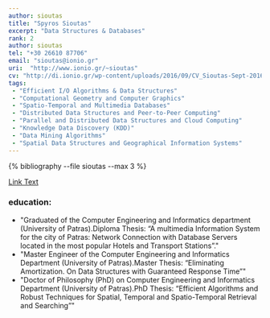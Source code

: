 ```yaml
---
author: sioutas
title: "Spyros Sioutas"
excerpt: "Data Structures & Databases"
rank: 2
author: sioutas
tel: "+30 26610 87706"
email: "sioutas@ionio.gr"
uri:  "http://www.ionio.gr/~sioutas"
cv: "http://di.ionio.gr/wp-content/uploads/2016/09/CV_Sioutas-Sept-2016-GR.pdf"
tags:
 - "Efficient I/O Algorithms & Data Structures"
 - "Computational Geometry and Computer Graphics"
 - "Spatio-Temporal and Multimedia Databases"
 - "Distributed Data Structures and Peer-to-Peer Computing"
 - "Parallel and Distributed Data Structures and Cloud Computing"
 - "Knowledge Data Discovery (KDD)"
 - "Data Mining Algorithms"
 - "Spatial Data Structures and Geographical Information Systems"
---
```


{% bibliography --file sioutas --max 3 %}

<a href="{{ site.url }}{{ site.baseurl }}/scholars0/{{ page.author }}/" class="btn btn--primary">Link Text</a>


### education:
  - "Graduated of the Computer Engineering and Informatics department (University of Patras).Diploma Thesis: “A multimedia Information System for the city of Patras: Network Connection with Database Servers located in the most popular Hotels and Transport Stations”."
  - "Master Engineer of the Computer Engineering and Informatics Department (University of Patras).Master Thesis: “Eliminating Amortization. On Data Structures with Guaranteed Response Time”"
  - "Doctor of Philosophy (PhD) on Computer Engineering and Informatics Department (University of Patras).PhD Thesis: “Efficient Algorithms and Robust Techniques for Spatial, Temporal and Spatio-Temporal Retrieval and Searching”"  
